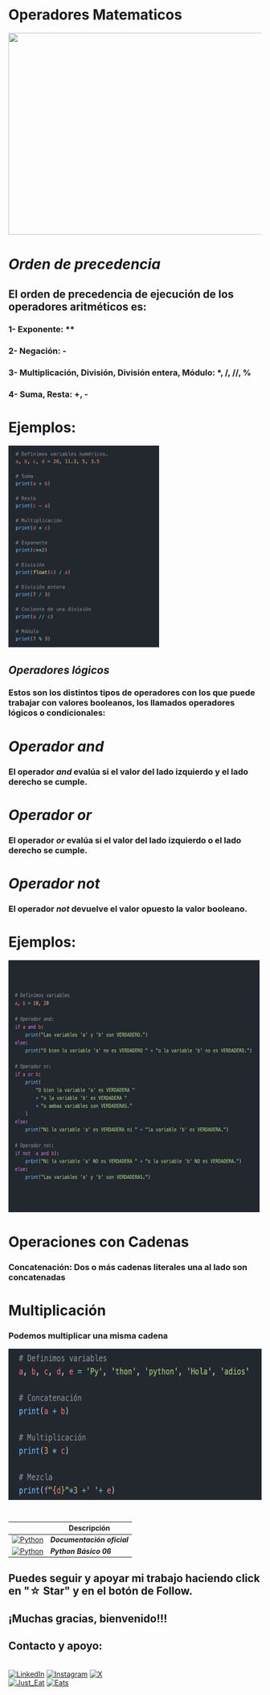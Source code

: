 # Operadores Matematicos

<img src="https://m1.paperblog.com/i/202/2022047/guia-python-redefinicion-operadores-matematic-L-CKIZfp.png" width="600" height="400">

# ***Orden de precedencia***

## El orden de precedencia de ejecución de los operadores aritméticos es:
### 1- Exponente: **
### 2- Negación: -
### 3- Multiplicación, División, División entera, Módulo: *, /, //, %
### 4- Suma, Resta: +, -

# Ejemplos:
<img src="../imagenes/10.-Py05acd.png" width="300" height="400">

## ***Operadores lógicos***

### Estos son los distintos tipos de operadores con los que puede trabajar con valores booleanos, los llamados operadores lógicos o condicionales:

# ***Operador and***
### El operador ***and*** evalúa si el valor del lado izquierdo y el lado derecho se cumple.

# ***Operador or***
### El operador ***or*** evalúa si el valor del lado izquierdo o el lado derecho se cumple.

# ***Operador not***
### El operador ***not*** devuelve el valor opuesto la valor booleano.

# Ejemplos:
<img src="../imagenes/10.-Py05bcd.png" width="500" height="500">

# Operaciones con Cadenas
### Concatenación: Dos o más cadenas literales una al lado son concatenadas

# Multiplicación  
### Podemos multiplicar una misma cadena
<img src="../imagenes/10.-Py05ccd.png" width="600" height="300">


#
|  | Descripción |
|-----:|---------------|
| [![Python](https://img.shields.io/badge/python-3670A0?style=for-the-badge&logo=python&logoColor=ffdd54)](https://entrenamiento-python-basico.readthedocs.io/es/3.7/leccion1/index.html#) | ***Documentación oficial*** |
| [![Python](https://img.shields.io/badge/python-3670A0?style=for-the-badge&logo=python&logoColor=ffdd54)](../Python_NB/Python_NB06.md) | ***Python Básico 06*** |

## Puedes seguir y apoyar mi trabajo haciendo click en "☆ Star" y en el botón de Follow.
## ¡Muchas gracias, bienvenido!!!

## Contacto y apoyo:

<br>[![LinkedIn](https://img.shields.io/badge/Oscar_Florin-0077B5?style=for-the-badge&logo=linkedin&logoColor=white&labelColor=101010)](https://www.linkedin.com/in/oscarflorincontreras)
[![Instagram](https://img.shields.io/badge/Cloudevozz-E4405F?style=for-the-badge&logo=instagram&logoColor=white)](https://www.instagram.com/cloudevozz/)
[![X](https://img.shields.io/badge/DevozzCloud-%23000000.svg?style=for-the-badge&logo=X&logoColor=white)](https://twitter.com/DevozzCloud)</br>
[![Just_Eat](https://img.shields.io/badge/🌮_Donaciones_para_tacos-7A1FA2?style=for-the-badge&logo=)](https://paypal.me/OscarFlorin?country.x=MX&locale.x=es_XC)
[![Eats](https://img.shields.io/badge/🐈_Donaciones_para_gatos-black?style=for-the-badge&logo=)](https://paypal.me/OscarFlorin?country.x=MX&locale.x=es_XC)
